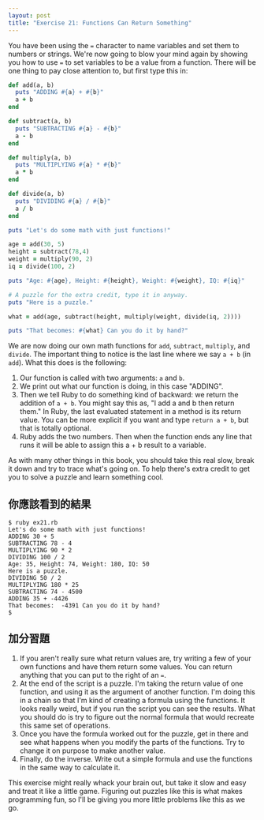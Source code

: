 ```yaml
---
layout: post
title: "Exercise 21: Functions Can Return Something"
---
```


You have been using the `=` character to name variables and set them to numbers or strings. We're now going to blow your mind again by showing you how to use `=` to set variables to be a value from a function. There will be one thing to pay close attention to, but first type this in:

```ruby
def add(a, b)
  puts "ADDING #{a} + #{b}"
  a + b
end

def subtract(a, b)
  puts "SUBTRACTING #{a} - #{b}"
  a - b
end

def multiply(a, b)
  puts "MULTIPLYING #{a} * #{b}"
  a * b
end

def divide(a, b)
  puts "DIVIDING #{a} / #{b}"
  a / b
end

puts "Let's do some math with just functions!"

age = add(30, 5)
height = subtract(78,4)
weight = multiply(90, 2)
iq = divide(100, 2)

puts "Age: #{age}, Height: #{height}, Weight: #{weight}, IQ: #{iq}"

# A puzzle for the extra credit, type it in anyway.
puts "Here is a puzzle."

what = add(age, subtract(height, multiply(weight, divide(iq, 2))))

puts "That becomes: #{what} Can you do it by hand?"
```

We are now doing our own math functions for `add`, `subtract`, `multiply`, and `divide`. The important thing to notice is the last line where we say `a + b` (in `add`). What this does is the following:

1. Our function is called with two arguments: `a` and `b`.
2. We print out what our function is doing, in this case "ADDING".
3. Then we tell Ruby to do something kind of backward: we return the addition of `a + b`. You might say this as, "I add a and b then return them."  In Ruby, the last evaluated statement in a method is its return value.  You can be more explicit if you want and type `return a + b`, but that is totally optional.
4. Ruby adds the two numbers. Then when the function ends any line that runs it will be able to assign this a + b result to a variable.

As with many other things in this book, you should take this real slow, break it down and try to trace what's going on. To help there's extra credit to get you to solve a puzzle and learn something cool.

## 你應該看到的結果

    $ ruby ex21.rb
    Let's do some math with just functions!
    ADDING 30 + 5
    SUBTRACTING 78 - 4
    MULTIPLYING 90 * 2
    DIVIDING 100 / 2
    Age: 35, Height: 74, Weight: 180, IQ: 50
    Here is a puzzle.
    DIVIDING 50 / 2
    MULTIPLYING 180 * 25
    SUBTRACTING 74 - 4500
    ADDING 35 + -4426
    That becomes:  -4391 Can you do it by hand?
    $

## 加分習題
1. If you aren't really sure what return values are, try writing a few of your own functions and have them return some values. You can return anything that you can put to the right of an `=`.
2. At the end of the script is a puzzle. I'm taking the return value of one function, and using it as the argument of another function. I'm doing this in a chain so that I'm kind of creating a formula using the functions. It looks really weird, but if you run the script you can see the results. What you should do is try to figure out the normal formula that would recreate this same set of operations.
3. Once you have the formula worked out for the puzzle, get in there and see what happens when you modify the parts of the functions. Try to change it on purpose to make another value.
4. Finally, do the inverse. Write out a simple formula and use the functions in the same way to calculate it.

This exercise might really whack your brain out, but take it slow and easy and treat it like a little game. Figuring out puzzles like this is what makes programming fun, so I'll be giving you more little problems like this as we go.
